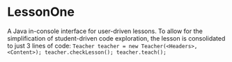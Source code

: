 # LessonOne
A Java in-console interface for user-driven lessons.
To allow for the simplification of student-driven code exploration,
the lesson is consolidated to just 3 lines of code:
`Teacher teacher = new Teacher(<Headers>, <Content>);
teacher.checkLesson();
teacher.teach();`
